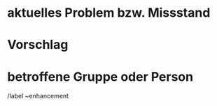 # aktuelles Problem bzw. Missstand
<!-- Beschreibung eines aktuellen Problems -->

# Vorschlag
<!-- Beschreibung des konkreten Verbesserungsvorschlags und wie man ihn umsetzen kann -->

# betroffene Gruppe oder Person

/label ~enhancement
